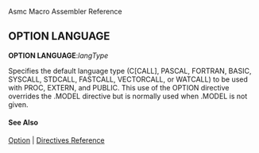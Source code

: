 Asmc Macro Assembler Reference

## OPTION LANGUAGE

**OPTION LANGUAGE**:_langType_

Specifies the default language type (C[CALL], PASCAL, FORTRAN, BASIC, SYSCALL, STDCALL, FASTCALL, VECTORCALL, or WATCALL) to be used with PROC, EXTERN, and PUBLIC. This use of the OPTION directive overrides the .MODEL directive but is normally used when .MODEL is not given.

#### See Also

[Option](option.md) | [Directives Reference](readme.md)
